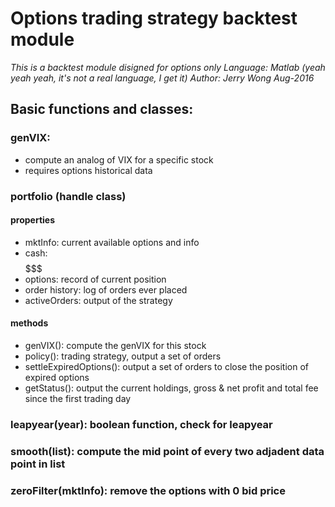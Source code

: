 # Options trading strategy backtest module
	
_This is a backtest module disigned for options only_
_Language: Matlab (yeah yeah yeah, it's not a real language, I get it)_
_Author: Jerry Wong_
_Aug-2016_
	
## Basic functions and classes:

### genVIX:
* compute an analog of VIX for a specific stock
* requires options historical data

### portfolio (handle class)
#### properties
* mktInfo: current available options and info
* cash: $$$$$$$
* options: record of current position
* order history: log of orders ever placed
* activeOrders: output of the strategy

#### methods
* genVIX(): compute the genVIX for this stock
* policy(): trading strategy, output a set of orders
* settleExpiredOptions(): output a set of orders to close the position of expired options
* getStatus(): output the current holdings, gross & net profit and total fee since the first trading day

### leapyear(year): boolean function, check for leapyear

### smooth(list): compute the mid point of every two adjadent data point in list

### zeroFilter(mktInfo): remove the options with 0 bid price
	